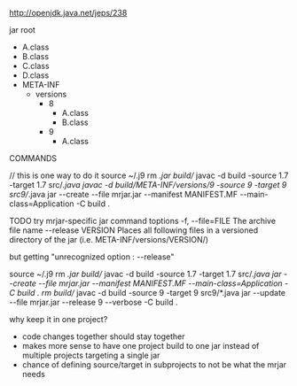 

http://openjdk.java.net/jeps/238


jar root
  - A.class
  - B.class
  - C.class
  - D.class
  - META-INF
     - versions
        - 8
           - A.class
           - B.class
        - 9
           - A.class

COMMANDS

// this is one way to do it
source ~/.j9
rm *.jar build/*
javac -d build -source 1.7 -target 1.7 src/*.java
javac -d build/META-INF/versions/9 -source 9 -target 9 src9/*.java
jar --create --file mrjar.jar --manifest MANIFEST.MF --main-class=Application -C build .


TODO try mrjar-specific jar command toptions
  -f, --file=FILE            The archive file name
      --release VERSION      Places all following files in a versioned directory
                             of the jar (i.e. META-INF/versions/VERSION/)

but getting "unrecognized option : --release"

source ~/.j9
rm *.jar build/*
javac -d build -source 1.7 -target 1.7 src/*.java
jar --create --file mrjar.jar --manifest MANIFEST.MF --main-class=Application -C build .
rm build/*
javac -d build -source 9 -target 9 src9/*.java
jar --update --file mrjar.jar --release 9 --verbose -C build .

why keep it in one project?
- code changes together should stay together
- makes more sense to have one project build to one jar instead of multiple projects targeting a single jar
- chance of defining source/target in subprojects to not be what the mrjar needs







